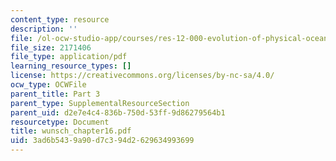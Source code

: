 ```yaml
---
content_type: resource
description: ''
file: /ol-ocw-studio-app/courses/res-12-000-evolution-of-physical-oceanography-spring-2007/3ad6b5439a90d7c394d2629634993699_wunsch_chapter16.pdf
file_size: 2171406
file_type: application/pdf
learning_resource_types: []
license: https://creativecommons.org/licenses/by-nc-sa/4.0/
ocw_type: OCWFile
parent_title: Part 3
parent_type: SupplementalResourceSection
parent_uid: d2e7e4c4-836b-750d-53ff-9d86279564b1
resourcetype: Document
title: wunsch_chapter16.pdf
uid: 3ad6b543-9a90-d7c3-94d2-629634993699
---
```

